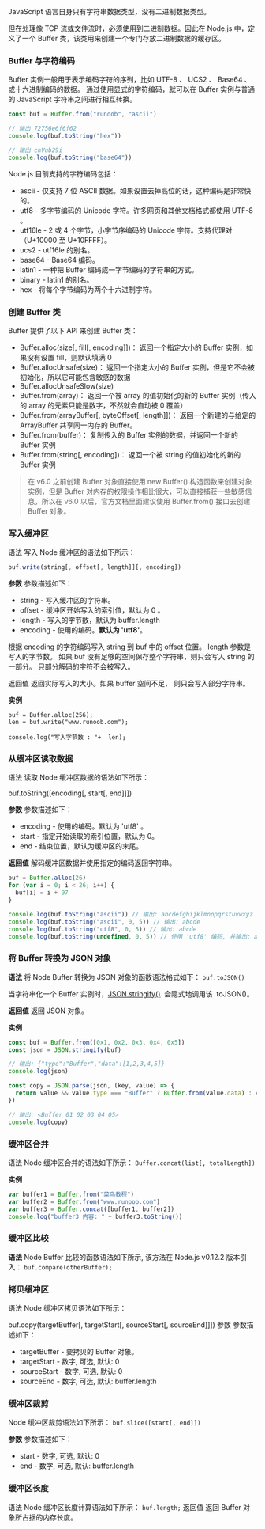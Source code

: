 JavaScript 语言自身只有字符串数据类型，没有二进制数据类型。

但在处理像 TCP 流或文件流时，必须使用到二进制数据。因此在 Node.js 中，定义了一个 Buffer 类，该类用来创建一个专门存放二进制数据的缓存区。

### Buffer 与字符编码

Buffer 实例一般用于表示编码字符的序列，比如 UTF-8 、 UCS2 、 Base64 、或十六进制编码的数据。 通过使用显式的字符编码，就可以在 Buffer 实例与普通的 JavaScript 字符串之间进行相互转换。

```js
const buf = Buffer.from("runoob", "ascii")

// 输出 72756e6f6f62
console.log(buf.toString("hex"))

// 输出 cnVub29i
console.log(buf.toString("base64"))
```

Node.js 目前支持的字符编码包括：

- ascii - 仅支持 7 位 ASCII 数据。如果设置去掉高位的话，这种编码是非常快的。
- utf8 - 多字节编码的 Unicode 字符。许多网页和其他文档格式都使用 UTF-8 。
- utf16le - 2 或 4 个字节，小字节序编码的 Unicode 字符。支持代理对（U+10000 至 U+10FFFF）。
- ucs2 - utf16le 的别名。
- base64 - Base64 编码。
- latin1 - 一种把 Buffer 编码成一字节编码的字符串的方式。
- binary - latin1 的别名。
- hex - 将每个字节编码为两个十六进制字符。

### 创建 Buffer 类

Buffer 提供了以下 API 来创建 Buffer 类：

- Buffer.alloc(size[, fill[, encoding]])： 返回一个指定大小的 Buffer 实例，如果没有设置 fill，则默认填满 0
- Buffer.allocUnsafe(size)： 返回一个指定大小的 Buffer 实例，但是它不会被初始化，所以它可能包含敏感的数据
- Buffer.allocUnsafeSlow(size)
- Buffer.from(array)： 返回一个被 array 的值初始化的新的 Buffer 实例（传入的 array 的元素只能是数字，不然就会自动被 0 覆盖）
- Buffer.from(arrayBuffer[, byteOffset[, length]])： 返回一个新建的与给定的 ArrayBuffer 共享同一内存的 Buffer。
- Buffer.from(buffer)： 复制传入的 Buffer 实例的数据，并返回一个新的 Buffer 实例
- Buffer.from(string[, encoding])： 返回一个被 string 的值初始化的新的 Buffer 实例

> 在 v6.0 之前创建 Buffer 对象直接使用 new Buffer() 构造函数来创建对象实例，但是 Buffer 对内存的权限操作相比很大，可以直接捕获一些敏感信息，所以在 v6.0 以后，官方文档里面建议使用 Buffer.from() 接口去创建 Buffer 对象。

### 写入缓冲区

语法
写入 Node 缓冲区的语法如下所示：

```js
buf.write(string[, offset[, length]][, encoding])
```

**参数**
参数描述如下：

- string - 写入缓冲区的字符串。
- offset - 缓冲区开始写入的索引值，默认为 0 。
- length - 写入的字节数，默认为 buffer.length
- encoding - 使用的编码。**默认为 'utf8'**。

根据 encoding 的字符编码写入 string 到 buf 中的 offset 位置。 length 参数是写入的字节数。 如果 buf 没有足够的空间保存整个字符串，则只会写入 string 的一部分。 只部分解码的字符不会被写入。

返回值
返回实际写入的大小。如果 buffer 空间不足， 则只会写入部分字符串。

**实例**

```
buf = Buffer.alloc(256);
len = buf.write("www.runoob.com");

console.log("写入字节数 : "+  len);
```

### 从缓冲区读取数据

语法
读取 Node 缓冲区数据的语法如下所示：

buf.toString([encoding[, start[, end]]])

**参数**
参数描述如下：

- encoding - 使用的编码。默认为 'utf8' 。
- start - 指定开始读取的索引位置，默认为 0。
- end - 结束位置，默认为缓冲区的末尾。

**返回值**
解码缓冲区数据并使用指定的编码返回字符串。

```js
buf = Buffer.alloc(26)
for (var i = 0; i < 26; i++) {
  buf[i] = i + 97
}

console.log(buf.toString("ascii")) // 输出: abcdefghijklmnopqrstuvwxyz
console.log(buf.toString("ascii", 0, 5)) // 输出: abcde
console.log(buf.toString("utf8", 0, 5)) // 输出: abcde
console.log(buf.toString(undefined, 0, 5)) // 使用 'utf8' 编码, 并输出: abcde
```

### 将 Buffer 转换为 JSON 对象

**语法**
将 Node Buffer 转换为 JSON 对象的函数语法格式如下：
`buf.toJSON()`

当字符串化一个 Buffer 实例时，[JSON.stringify()](https://www.runoob.com/js/javascript-json-stringify.html)  会隐式地调用该  toJSON()。

**返回值**
返回 JSON 对象。

**实例**

```js
const buf = Buffer.from([0x1, 0x2, 0x3, 0x4, 0x5])
const json = JSON.stringify(buf)

// 输出: {"type":"Buffer","data":[1,2,3,4,5]}
console.log(json)

const copy = JSON.parse(json, (key, value) => {
  return value && value.type === "Buffer" ? Buffer.from(value.data) : value
})

// 输出: <Buffer 01 02 03 04 05>
console.log(copy)
```

### 缓冲区合并

语法
Node 缓冲区合并的语法如下所示：
`Buffer.concat(list[, totalLength])`

**实例**

```js
var buffer1 = Buffer.from("菜鸟教程")
var buffer2 = Buffer.from("www.runoob.com")
var buffer3 = Buffer.concat([buffer1, buffer2])
console.log("buffer3 内容: " + buffer3.toString())
```

### 缓冲区比较

**语法**
Node Buffer 比较的函数语法如下所示, 该方法在 Node.js v0.12.2 版本引入：
`buf.compare(otherBuffer);`

### 拷贝缓冲区

语法
Node 缓冲区拷贝语法如下所示：

buf.copy(targetBuffer[, targetStart[, sourceStart[, sourceEnd]]])
参数
参数描述如下：

- targetBuffer - 要拷贝的 Buffer 对象。
- targetStart - 数字, 可选, 默认: 0
- sourceStart - 数字, 可选, 默认: 0
- sourceEnd - 数字, 可选, 默认: buffer.length

### 缓冲区裁剪

Node 缓冲区裁剪语法如下所示：
`buf.slice([start[, end]])`

**参数**
参数描述如下：

- start - 数字, 可选, 默认: 0
- end - 数字, 可选, 默认: buffer.length

### 缓冲区长度

语法
Node 缓冲区长度计算语法如下所示：
`buf.length;`
返回值
返回 Buffer 对象所占据的内存长度。
